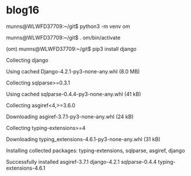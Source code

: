 # blog16
munns@WLWFD37709:~/git$ python3 -m venv om

munns@WLWFD37709:~/git$ . om/bin/activate

(om) munns@WLWFD37709:~/git$ pip3 install django

Collecting django

  Using cached Django-4.2.1-py3-none-any.whl (8.0 MB)
  
Collecting sqlparse>=0.3.1

  Using cached sqlparse-0.4.4-py3-none-any.whl (41 kB)
  
Collecting asgiref<4,>=3.6.0

  Downloading asgiref-3.7.1-py3-none-any.whl (24 kB)
  
Collecting typing-extensions>=4

  Downloading typing_extensions-4.6.1-py3-none-any.whl (31 kB)
  
Installing collected packages: typing-extensions, sqlparse, asgiref, django

Successfully installed asgiref-3.7.1 django-4.2.1 sqlparse-0.4.4 typing-extensions-4.6.1
